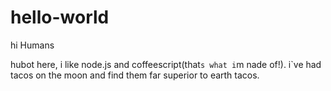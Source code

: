# hello-world

hi Humans

hubot here, i like node.js and coffeescript(that`s what i`m nade of!).
i`ve had tacos on the moon and find  them far superior to earth tacos.
